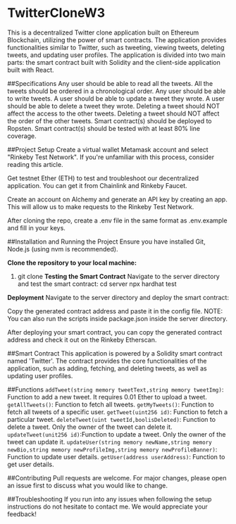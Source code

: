 # TwitterCloneW3

This is a decentralized Twitter clone application built on Ethereum Blockchain, utilizing the power of smart contracts. The application provides functionalities similar to Twitter, such as tweeting, viewing tweets, deleting tweets, and updating user profiles. The application is divided into two main parts: the smart contract built with Solidity and the client-side application built with React.

##Specifications
Any user should be able to read all the tweets.
All the tweets should be ordered in a chronological order.
Any user should be able to write tweets.
A user should be able to update a tweet they wrote.
A user should be able to delete a tweet they wrote.
Deleting a tweet should NOT affect the access to the other tweets.
Deleting a tweet should NOT affect the order of the other tweets.
Smart contract(s) should be deployed to Ropsten.
Smart contract(s) should be tested with at least 80% line coverage.

##Project Setup
Create a virtual wallet Metamask account and select "Rinkeby Test Network". If you're unfamiliar with this process, consider reading this article.

Get testnet Ether (ETH) to test and troubleshoot our decentralized application. You can get it from Chainlink and Rinkeby Faucet.

Create an account on Alchemy and generate an API key by creating an app. This will allow us to make requests to the Rinkeby Test Network.

After cloning the repo, create a .env file in the same format as .env.example and fill in your keys.

##Installation and Running the Project
Ensure you have installed Git, Node.js (using nvm is recommended).

**Clone the repository to your local machine:**
1. git clone
**Testing the Smart Contract**
Navigate to the server directory and test the smart contract:
cd server
npx hardhat test

**Deployment**
Navigate to the server directory and deploy the smart contract:

Copy the generated contract address and paste it in the config file.
NOTE: You can also run the scripts inside package.json inside the server directory.

After deploying your smart contract, you can copy the generated contract address and check it out on the Rinkeby Etherscan.


##Smart Contract
This application is powered by a Solidity smart contract named 'Twitter'. The contract provides the core functionalities of the application, such as adding, fetching, and deleting tweets, as well as updating user profiles.

##Functions
`addTweet(string memory tweetText,string memory tweetImg)`: Function to add a new tweet. It requires 0.01 Ether to upload a tweet.
`getAllTweets()`: Function to fetch all tweets.
`getMyTweets()`: Function to fetch all tweets of a specific user.
`getTweet(uint256 id)`: Function to fetch a particular tweet.
`deleteTweet(uint tweetId,boolisDeleted)`: Function to delete a tweet. Only the owner of the tweet can delete it.
`updateTweet(unit256 id)`:Function to update a tweet. Only the owner of the tweet can update it.
`updateUser(string memory newName,string memory newBio,string memory newProfileImg,string memory newProfileBanner)`: Function to update user details.
`getUser(address userAddress)`: Function to get user details.

##Contributing
Pull requests are welcome. For major changes, please open an issue first to discuss what you would like to change.

##Troubleshooting
If you run into any issues when following the setup instructions do not hesitate to contact me. We would appreciate your feedback!
